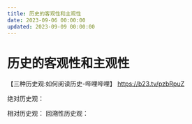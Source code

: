 ```yaml
---
title: 历史的客观性和主观性
date: 2023-09-06 00:00:00
updated: 2023-09-09 00:00:00
---
```


# 历史的客观性和主观性

【三种历史观:如何阅读历史-哔哩哔哩】 https://b23.tv/pzbRpuZ

绝对历史观：

相对历史观：
回溯性历史观：
